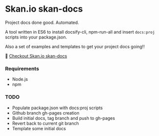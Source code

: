 # Skan.io skan-docs

Project docs done good. Automated.

A tool written in ES6 to install docsify-cli, npm-run-all and insert `docs:proj` scripts into your package.json.

Also a set of examples and templates to get your project docs going!!

:book: [Checkout Skan.io skan-docs](https://skan-io.github.io/docs/)

### Requirements

- Node.js
- npm

### TODO

- Populate package.json with docs:proj scripts
- Github branch gh-pages creation
- Build initial docs, tag branch and push to gh-pages
- Revert back to current git branch
- Template some initial docs
